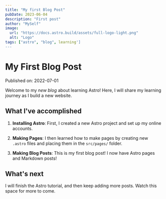 ```yaml
---
title: "My first Blog Post"
pubDate: 2023-06-04
description: "First post"
author: "MySelf"
image:
  url: "https://docs.astro.build/assets/full-logo-light.png"
  alt: "Logo"
tags: ["astro", "blog", learning']
---
```


# My First Blog Post 

Published on: 2022-07-01

Welcome to my _new blog_ about learning Astro! Here, I will share my learning journey as I build a new website.

## What I've accomplished

1. **Installing Astro**: First, I created a new Astro project and set up my online accounts.

2. **Making Pages**: I then learned how to make pages by creating new `.astro` files and placing them in the `src/pages/` folder.

3. **Making Blog Posts**: This is my first blog post! I now have Astro pages and Markdown posts!

## What's next

I will finish the Astro tutorial, and then keep adding more posts. Watch this space for more to come.
